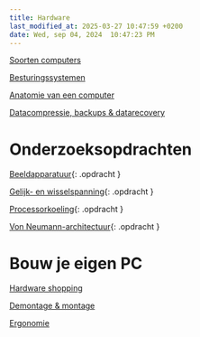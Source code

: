 ```yaml
---
title: Hardware
last_modified_at: 2025-03-27 10:47:59 +0200
date: Wed, sep 04, 2024  10:47:23 PM
---
```


[Soorten computers](soorten-computers)

[Besturingssystemen](Besturingssystemen)

[Anatomie van een computer](Anatomie-van-een-computer)

[Datacompressie, backups & datarecovery](Datacompressie)

# Onderzoeksopdrachten

[Beeldapparatuur](zelfstandige-opdrachten/beeldapparatuur.docx){: .opdracht }

[Gelijk- en wisselspanning](zelfstandige-opdrachten/gelijkspanning-en-wisselspanning.docx){: .opdracht }

[Processorkoeling](zelfstandige-opdrachten/processorkoeling.docx){: .opdracht }

[Von Neumann-architectuur](zelfstandige-opdrachten/von-Neumann-architectuur.docx){: .opdracht }

# Bouw je eigen PC 

[Hardware shopping](Hardware-shopping)

[Demontage & montage](Demontage-en-montage)

[Ergonomie](Ergonomie)
